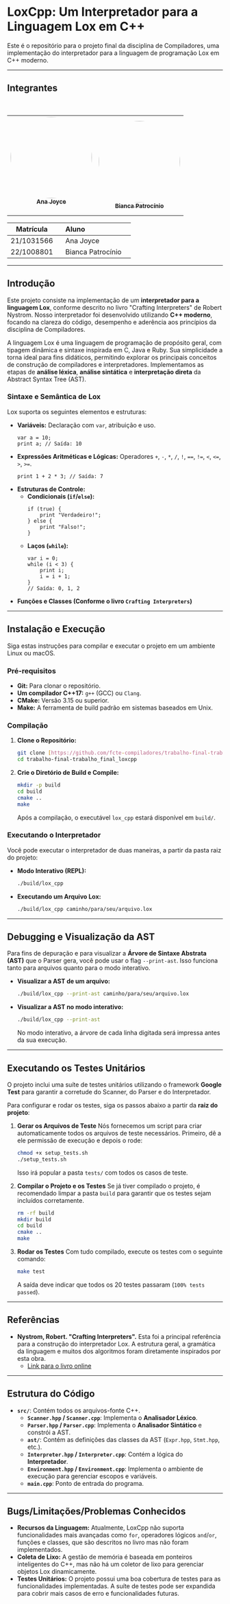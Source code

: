 # LoxCpp: Um Interpretador para a Linguagem Lox em C++

Este é o repositório para o projeto final da disciplina de Compiladores, uma implementação do interpretador para a linguagem de programação Lox em C++ moderno.

---

## Integrantes

<div align = "center">
<table>
  <tr>
     <td align="center"><a href="https://github.com/leticiatmartins"><img style="border-radius: 50%;" src="https://github.com/anajoyceamorim.png" width="190px;" alt=""/><br /><sub><b>Ana Joyce</b></sub></a><br />
    <td align="center"><a href="https://github.com/BiancaPatrocinio7"><img style="border-radius: 50%;" src="https://github.com/BiancaPatrocinio7.png" width="190px;" alt=""/><br /><sub><b>Bianca Patrocínio</b></sub></a><br /></td>
  </tr>
</table>

| Matrícula    | Aluno                       |
| ------------ | --------------------------- |
| 21/1031566   | Ana Joyce |
| 22/1008801   | Bianca Patrocínio   |

</div>

---

## Introdução

Este projeto consiste na implementação de um **interpretador para a linguagem Lox**, conforme descrito no livro "Crafting Interpreters" de Robert Nystrom. Nosso interpretador foi desenvolvido utilizando **C++ moderno**, focando na clareza do código, desempenho e aderência aos princípios da disciplina de Compiladores.

A linguagem Lox é uma linguagem de programação de propósito geral, com tipagem dinâmica e sintaxe inspirada em C, Java e Ruby. Sua simplicidade a torna ideal para fins didáticos, permitindo explorar os principais conceitos de construção de compiladores e interpretadores. Implementamos as etapas de **análise léxica**, **análise sintática** e **interpretação direta** da Abstract Syntax Tree (AST).

### Sintaxe e Semântica de Lox

Lox suporta os seguintes elementos e estruturas:

* **Variáveis:** Declaração com `var`, atribuição e uso.
    ```lox
    var a = 10;
    print a; // Saída: 10
    ```
* **Expressões Aritméticas e Lógicas:** Operadores `+`, `-`, `*`, `/`, `!`, `==`, `!=`, `<`, `<=`, `>`, `>=`.
    ```lox
    print 1 + 2 * 3; // Saída: 7
    ```
* **Estruturas de Controle:**
    * **Condicionais (`if`/`else`):**
        ```lox
        if (true) {
            print "Verdadeiro!";
        } else {
            print "Falso!";
        }
        ```
    * **Laços (`while`):**
        ```lox
        var i = 0;
        while (i < 3) {
            print i;
            i = i + 1;
        }
        // Saída: 0, 1, 2
        ```
* **Funções e Classes (Conforme o livro `Crafting Interpreters`)**

---

## Instalação e Execução

Siga estas instruções para compilar e executar o projeto em um ambiente Linux ou macOS.

### Pré-requisitos

* **Git:** Para clonar o repositório.
* **Um compilador C++17:** `g++` (GCC) ou `Clang`.
* **CMake:** Versão 3.15 ou superior.
* **Make:** A ferramenta de build padrão em sistemas baseados em Unix.

### Compilação

1.  **Clone o Repositório:**
    ```bash
    git clone [https://github.com/fcte-compiladores/trabalho-final-trabalho_final_loxcpp.git](https://github.com/fcte-compiladores/trabalho-final-trabalho_final_loxcpp.git)
    cd trabalho-final-trabalho_final_loxcpp
    ```

2.  **Crie o Diretório de Build e Compile:**
    ```bash
    mkdir -p build
    cd build
    cmake ..
    make
    ```
    Após a compilação, o executável `lox_cpp` estará disponível em `build/`.

### Executando o Interpretador

Você pode executar o interpretador de duas maneiras, a partir da pasta raiz do projeto:

* **Modo Interativo (REPL):**
    ```bash
    ./build/lox_cpp
    ```

* **Executando um Arquivo Lox:**
    ```bash
    ./build/lox_cpp caminho/para/seu/arquivo.lox
    ```

---

## Debugging e Visualização da AST

Para fins de depuração e para visualizar a **Árvore de Sintaxe Abstrata (AST)** que o Parser gera, você pode usar o flag `--print-ast`. Isso funciona tanto para arquivos quanto para o modo interativo.

* **Visualizar a AST de um arquivo:**
    ```bash
    ./build/lox_cpp --print-ast caminho/para/seu/arquivo.lox
    ```

* **Visualizar a AST no modo interativo:**
    ```bash
    ./build/lox_cpp --print-ast
    ```
    No modo interativo, a árvore de cada linha digitada será impressa antes da sua execução. 

---

## Executando os Testes Unitários

O projeto inclui uma suíte de testes unitários utilizando o framework **Google Test** para garantir a corretude do Scanner, do Parser e do Interpretador.

Para configurar e rodar os testes, siga os passos abaixo a partir da **raiz do projeto**:

1.  **Gerar os Arquivos de Teste**
    Nós fornecemos um script para criar automaticamente todos os arquivos de teste necessários. Primeiro, dê a ele permissão de execução e depois o rode:

    ```bash
    chmod +x setup_tests.sh
    ./setup_tests.sh
    ```
    Isso irá popular a pasta `tests/` com todos os casos de teste.

2.  **Compilar o Projeto e os Testes**
    Se já tiver compilado o projeto, é recomendado limpar a pasta `build` para garantir que os testes sejam incluídos corretamente.

    ```bash
    rm -rf build
    mkdir build
    cd build
    cmake ..
    make
    ```

3.  **Rodar os Testes**
    Com tudo compilado, execute os testes com o seguinte comando:

    ```bash
    make test
    ```
    A saída deve indicar que todos os 20 testes passaram (`100% tests passed`).

---

## Referências
* **Nystrom, Robert. "Crafting Interpreters".** Esta foi a principal referência para a construção do interpretador Lox. A estrutura geral, a gramática da linguagem e muitos dos algoritmos foram diretamente inspirados por esta obra.
    * [Link para o livro online](https://craftinginterpreters.com/)
---

## Estrutura do Código

* **`src/`**: Contém todos os arquivos-fonte C++.
    * **`Scanner.hpp` / `Scanner.cpp`**: Implementa o **Analisador Léxico**.
    * **`Parser.hpp` / `Parser.cpp`**: Implementa o **Analisador Sintático** e constrói a AST.
    * **`ast/`**: Contém as definições das classes da AST (`Expr.hpp`, `Stmt.hpp`, etc.).
    * **`Interpreter.hpp` / `Interpreter.cpp`**: Contém a lógica do **Interpretador**.
    * **`Environment.hpp` / `Environment.cpp`**: Implementa o ambiente de execução para gerenciar escopos e variáveis.
    * **`main.cpp`**: Ponto de entrada do programa.

---

## Bugs/Limitações/Problemas Conhecidos

* **Recursos da Linguagem:** Atualmente, LoxCpp não suporta funcionalidades mais avançadas como `for`, operadores lógicos `and`/`or`, funções e classes, que são descritos no livro mas não foram implementados.
* **Coleta de Lixo:** A gestão de memória é baseada em ponteiros inteligentes do C++, mas não há um coletor de lixo para gerenciar objetos Lox dinamicamente.
* **Testes Unitários:** O projeto possui uma boa cobertura de testes para as funcionalidades implementadas. A suíte de testes pode ser expandida para cobrir mais casos de erro e funcionalidades futuras.